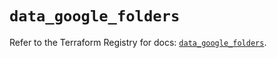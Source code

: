 # `data_google_folders`

Refer to the Terraform Registry for docs: [`data_google_folders`](https://registry.terraform.io/providers/hashicorp/google-beta/6.1.0/docs/data-sources/google_folders).
